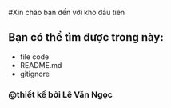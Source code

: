 #Xin chào bạn đến với kho đầu tiên

## Bạn có thể tìm được trong này:

* file code
* README.md
* gitignore

### @thiết kế bởi Lê Văn Ngọc